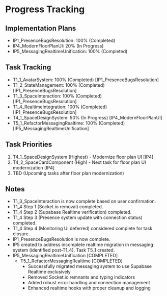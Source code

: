 # Progress Tracking

## Implementation Plans
- IP1_PresenceBugsResolution: 100% (Completed)
- IP4_ModernFloorPlanUI: 20% (In Progress)
- IP5_MessagingRealtimeUnification: 100% (Completed)

## Task Tracking
- T1_1_AvatarSystem: 100% (Completed) [IP1_PresenceBugsResolution]
- T1_2_StateManagement: 100% (Completed) [IP1_PresenceBugsResolution]
- T1_3_SpaceInteraction: 100% (Completed) [IP1_PresenceBugsResolution]
- T1_4_RealtimeIntegration: 100% (Completed) [IP1_PresenceBugsResolution]
- T4_1_SpaceDesignSystem: 50% (In Progress) [IP4_ModernFloorPlanUI]
- T5_1_RefactorMessagingRealtime: 100% (Completed) [IP5_MessagingRealtimeUnification]

## Task Priorities
1. T4_1_SpaceDesignSystem (Highest) - Modernize floor plan UI [IP4]
2. T4_2_SpaceCardComponent (High) - Next task for floor plan UI modernization [IP4]
3. TBD (Upcoming tasks after floor plan modernization)

## Notes
- T1_3_SpaceInteraction is now complete based on user confirmation.
- T1_4 Step 1 (Socket.io removal) completed.
- T1_4 Step 2 (Supabase Realtime verification) completed.
- T1_4 Step 3 (Presence system update with connection status) completed.
- T1_4 Step 4 (Monitoring UI deferred) considered complete for task closure.
- IP1_PresenceBugsResolution is now complete.
- IP5 created to address incomplete realtime migration in messaging system (identified post-T1_4). Task T5_1 created.
- IP5_MessagingRealtimeUnification [COMPLETED]
  - T5_1_RefactorMessagingRealtime [COMPLETED]
    - Successfully migrated messaging system to use Supabase Realtime exclusively
    - Removed Socket.io remnants and typing indicators
    - Added robust error handling and connection management
    - Enhanced realtime hooks with proper cleanup and logging
